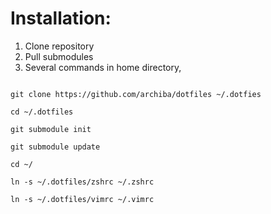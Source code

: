 # Installation:

1. Clone repository
2. Pull submodules
3. Several commands in home directory,

```

git clone https://github.com/archiba/dotfiles ~/.dotfies

cd ~/.dotfiles

git submodule init

git submodule update

cd ~/

ln -s ~/.dotfiles/zshrc ~/.zshrc

ln -s ~/.dotfiles/vimrc ~/.vimrc

```

